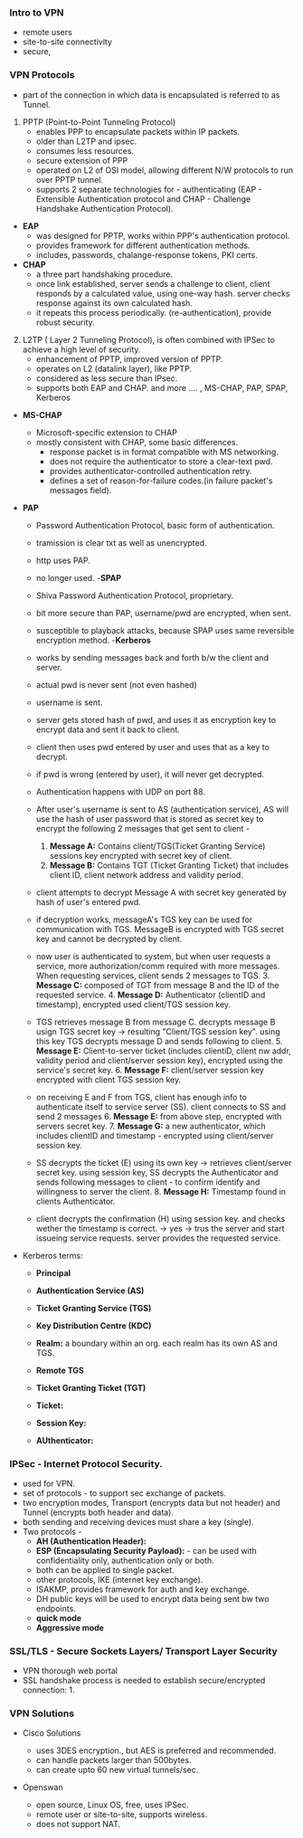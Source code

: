 ### Intro to VPN
- remote users
- site-to-site connectivity
- secure,

### VPN Protocols
- part of the connection in which data is encapsulated is referred to as Tunnel.

1. PPTP (Point-to-Point Tunneling Protocol)
    - enables PPP to encapsulate packets within IP packets.
    - older than L2TP and ipsec.
    - consumes less resources.
    - secure extension of PPP
    - operated on L2 of OSI model, allowing different N/W protocols to run over PPTP tunnel.
    - supports 2 separate technologies for - authenticating (EAP - Extensible Authentication protocol and CHAP - Challenge Handshake Authentication Protocol).

- **EAP**
    - was designed for PPTP, works within PPP's authentication protocol.
    - provides framework for different authentication methods.
    - includes, passwords, chalange-response tokens, PKI certs.
- **CHAP**
    - a three part handshaking procedure.
    - once link established, server sends a challenge to client, client responds by a calculated value, using one-way hash. server checks response against its own calculated hash.
    - it repeats this process periodically. (re-authentication), provide robust security.




2. L2TP ( Layer 2 Tunneling Protocol), is often combined with IPSec to achieve a high level of security.
    - enhancement of PPTP, improved version of PPTP.
    - operates on L2 (datalink layer), like PPTP.
    - considered as less secure than IPsec.
    - supports both EAP and CHAP. and more .... , MS-CHAP, PAP, SPAP, Kerberos

- **MS-CHAP**
    - Microsoft-specific extension to CHAP
    - mostly consistent with CHAP, some basic differences.
        - response packet is in format compatible with MS networking.
        - does not require the authenticator to store a clear-text pwd.
        - provides authenticator-controlled authentication retry.
        - defines a set of reason-for-failure codes.(in failure packet's messages field).

- **PAP**
    - Password Authentication Protocol, basic form of authentication.
    - tramission is clear txt as well as unencrypted.
    - http uses PAP.
    - no longer used.
-**SPAP**
    - Shiva Password Authentication Protocol, proprietary.
    - bit more secure than PAP, username/pwd are encrypted, when sent.
    - susceptible to playback attacks, because SPAP uses same reversible encryption method.
-**Kerberos**
    - works by sending messages back and forth b/w the client and server.
    - actual pwd is never sent (not even hashed)
    - username is sent.
    - server gets stored hash of pwd, and uses it as encryption key to encrypt data and sent it back to client.
    - client then uses pwd entered by user and uses that as a key to decrypt.
    - if pwd is wrong (entered by user), it will never get decrypted.
    - Authentication happens with UDP on port 88.


    - After user's username  is sent to AS (authentication service), AS will use the hash of user password  that is stored as secret key to encrypt the following 2 messages that get sent to client -
        1. **Message A:** Contains client/TGS(Ticket Granting Service) sessions key encrypted with secret key of client.
        2. **Message B:** Contains TGT (Ticket Granting Ticket) that includes client ID, client network address and validity period.

    - client attempts to decrypt Message A with secret key generated by hash of user's entered pwd.
    - if decryption works, messageA's TGS key can be used for communication with TGS. MessageB is encrypted with TGS secret key and cannot be decrypted by client.

    - now user is authenticated to system, but when user requests a service, more authorization/comm required with more messages. When requesting services, client sends 2 messages to TGS.
        3. **Message C:**  composed of TGT from message B and the ID of the requested service.
        4. **Message D:** Authenticator (clientID and timestamp), encrypted used client/TGS session key.
    - TGS retrieves message B from message C. decrypts message B usign TGS secret key -> resulting "Client/TGS session key". using this key TGS decrypts message D and sends following to client.
        5. **Message E:** Client-to-server ticket (includes clientiD, client nw addr, validity period and client/server session key), encrypted using the service's secret key.
        6. **Message F:** client/server session key encrypted with client TGS session key.


    - on receiving E and F from TGS, client has enough info to authenticate itself to service server (SS). client connects to SS and send 2 messages
       6. **Message E:** from above step, encrypted with servers secret key.
       7. **Message G:** a new authenticator, which includes clientID and timestamp - encrypted using client/server session key.

    - SS decrypts the ticket (E) using its own key -> retrieves client/server secret key. using session key, SS decrypts the Authenticator and sends following messages to client - to confirm identify and willingness to server the client.
        8. **Message H:** Timestamp found in clients Authenticator.
    - client decrypts the confirmation (H) using session key. and checks wether the timestamp is correct. -> yes -> trus the server and start issueing service requests. server provides the requested service.

- Kerberos terms:
    - **Principal**
    - **Authentication Service (AS)**
    - **Ticket Granting Service (TGS)**
    - **Key Distribution Centre (KDC)**

    - **Realm:** a boundary within an org. each realm has its own AS and TGS.
    - **Remote TGS**
    - **Ticket Granting Ticket (TGT)**
    - **Ticket:**
    - **Session Key:**
    - **AUthenticator:**


### IPSec - Internet Protocol Security.
- used for VPN.
- set of protocols - to support sec exchange of packets.
- two encryption modes, Transport (encrypts data but not header) and Tunnel (encrypts both header and data).
- both sending and receiving devices must share a key (single).
- Two protocols -
    - **AH (Authentication Header):**
    - **ESP (Encapsulating Security Payload):** - can be used with confidentiality only, authentication only or both.
    - both can be applied to single packet.
    - other protocols, IKE (internet key exchange).
    - ISAKMP, provides framework for auth and key exchange.
    - DH public keys will be used to encrypt data being sent bw two endpoints.
    - **quick mode**
    - **Aggressive mode**


### SSL/TLS - Secure Sockets Layers/ Transport Layer Security
- VPN thorough web portal
- SSL handshake process is needed to establish secure/encrypted connection:
    1.


### VPN Solutions
- Cisco Solutions
    - uses 3DES encryption., but AES is preferred and recommended.
    - can handle packets larger than 500bytes.
    - can create upto 60 new virtual tunnels/sec.

- Openswan
    - open source, Linux OS, free, uses IPSec.
    - remote user or site-to-site, supports wireless.
    - does not support NAT.
